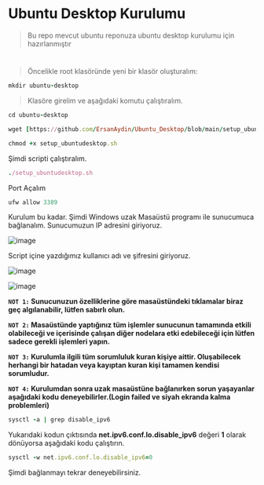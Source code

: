 # Ubuntu Desktop Kurulumu
> Bu repo mevcut ubuntu reponuza ubuntu desktop kurulumu için hazırlanmıştır

#

> Öncelikle root klasöründe yeni bir klasör oluşturalım:

```ruby
mkdir ubuntu-desktop
```

> Klasöre girelim ve aşağıdaki komutu çalıştıralım.

```ruby
cd ubuntu-desktop
```
```ruby
wget [https://github.com/ErsanAydin/Ubuntu_Desktop/blob/main/setup_ubuntudesktop.sh](https://raw.githubusercontent.com/ErsanAydin/Ubuntu_Desktop/refs/heads/main/setup_ubuntudesktop.sh)
```
```ruby
chmod +x setup_ubuntudesktop.sh
```

Şimdi scripti çalıştıralım.

```ruby
./setup_ubuntudesktop.sh
```
Port Açalım
```ruby
ufw allow 3389
```



Kurulum bu kadar. Şimdi Windows uzak Masaüstü programı ile sunucumuca bağlanalım. Sunucumuzun IP adresini giriyoruz.

![image](https://github.com/ruesandora/Rivalz/assets/101149671/f7d00889-b44e-48bb-b98f-cab38b3cc7a8)


Script içine yazdığımız kullanıcı adı ve şifresini giriyoruz.

![image](https://github.com/ruesandora/Rivalz/assets/101149671/75ad52bd-2bfe-427a-9204-b7844b8a4219)


![image](https://github.com/ruesandora/Rivalz/assets/101149671/6c0939f7-a592-46a2-81c7-c376b2fa2a73)

**```NOT 1:``` Sunucunuzun özelliklerine göre masaüstündeki tıklamalar biraz geç algılanabilir, lütfen sabırlı olun.**

**```NOT 2:``` Masaüstünde yaptığınız tüm işlemler sunucunun tamamında etkili olabileceği ve içerisinde çalışan diğer nodelara etki edebileceği için lütfen sadece gerekli işlemleri yapın.**

**```NOT 3:``` Kurulumla ilgili tüm sorumluluk kuran kişiye aittir. Oluşabilecek herhangi bir hatadan veya kayıptan kuran kişi tamamen kendisi sorumludur.**

**```NOT 4:``` Kurulumdan sonra uzak masaüstüne bağlanırken sorun yaşayanlar aşağıdaki kodu deneyebilirler.(Login failed ve siyah ekranda kalma problemleri)**
```ruby
sysctl -a | grep disable_ipv6
```
Yukarıdaki kodun çıktısında **net.ipv6.conf.lo.disable_ipv6** değeri **1** olarak dönüyorsa aşağıdaki kodu çalıştırın.
```ruby
sysctl -w net.ipv6.conf.lo.disable_ipv6=0
```
Şimdi bağlanmayı tekrar deneyebilirsiniz.
